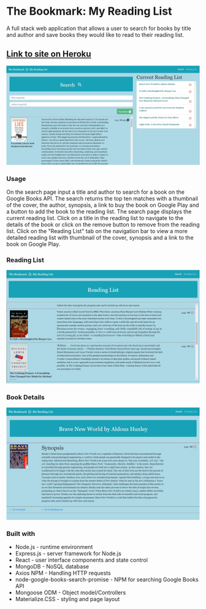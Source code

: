 # The Bookmark: My Reading List

A full stack web application that allows a user to search for books by title and author and save books they would like to read to their reading list.

## [Link to site on Heroku](https://booksapp-lh.herokuapp.com/)



![Screen shot](client/src/images/search.jpg)

### Usage

On the search page input a title and author to search for a book on the Google Books API.  The search returns the top ten matches with a thumbnail of the cover, the author, synopsis, a link to buy the book on  Google Play and a button to add the book to the reading list.  The search page displays the current reading list.  Click on a title in the reading list to navigate to the details of the book or click on the remove button to remove from the  reading list.  Click on the "Reading List" tab on the navigation bar to view a more detailed reading list with thumbnail of the cover, synopsis and a link to the book on Google Play.

### Reading List

![Screen shot](client/src/images/reading_list.jpg)

### Book Details

![Screen shot](client/src/images/book_details.jpg)

### Built with

* Node.js - runtime environment
* Express.js - server framework for Node.js
* React - user interface components and state control
* MongoDB - NoSQL database
* Axios NPM - Handling HTTP requests
* node-google-books-search-promise - NPM for searching Google Books API
* Mongoose ODM - Object model/Controllers
* Materialize.CSS - styling and page layout

